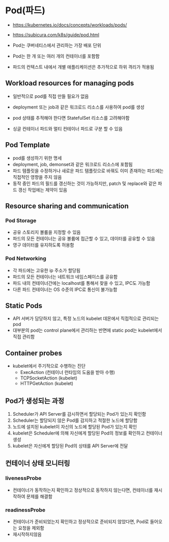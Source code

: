 # Pod(파드)

- https://kubernetes.io/docs/concepts/workloads/pods/
- https://subicura.com/k8s/guide/pod.html

- Pod는 쿠버네티스에서 관리하는 가장 배포 단위
- Pod는 한 개 또는 여러 개의 컨테이너를 포함함
- 파드의 컨텍스트 내에서 개별 애플리케이션은 추가적으로 하위 격리가 적용됨


## Workload resources for managing pods

- 일반적으로 pod를 직접 만들 필요가 없음
- deployment 또는 job과 같은 워크로드 리소스를 사용하여 pod를 생성
- pod 상태를 추적해야 한다면 StatefulSet 리소스를 고려해야함

- 싱글 컨테이너 파드와 멀티 컨테이너 파드로 구분 할 수 있음


## Pod Template

- pod를 생성하기 위한 명세
- deployment, job, demonset과 같은 워크로드 리소스에 포함됨
- 파드 템플릿을 수정하거나 새로운 파드 템플릿으로 바꿔도 이미 존재하는 파드에는 직접적인 영향을 주지 않음
- 동작 중인 파드의 필드를 갱신하는 것이 가능하지만, patch 및 replace와 같은 파드 갱신 작업에는 제약이 있음 

## Resource sharing and communication


### Pod Storage

- 공유 스토리지 볼륨을 지정할 수 있음
- 파드의 모든 컨테이너는 공유 볼륨에 접근할 수 있고, 데이터를 공유할 수 있음
- 영구 데이터를 유지하도록 허용함

### Pod Networking

- 각 파드에는 고유한 ip 주소가 할당됨
- 파드의 모든 컨테이너는 네트워크 네임스페이스를 공유함
- 파드 내의 컨테이너간에는 localhost를 통해서 찾을 수 있고, IPC도 가능함
- 다른 파드 컨테이너는 OS 수준의 IPC로 통신이 불가능함


## Static Pods
- API 서버가 담당하지 않고, 특정 노드의 kubelet 데몬에서 직접적으로 관리되는 pod
- 대부분의 pod는 control plane에서 관리하는 반면에 static pod는 kubelet에서 직접 관리함

## Container probes
- kubelet에서 주기적으로 수행하는 진단
    - ExecAction (컨테이너 런타임의 도움을 받아 수행)
    - TCPSocketAction (kubelet)
    - HTTPGetAction (kubelet)


## Pod가 생성되는 과정

1. Scheduler가 API Server를 감시하면서 할당되는 Pod가 있는지 확인함
2. Scheduler는 할당되지 않은 Pod를 감지하고 적절한 노드에 할당함 
3. 노드에 설치된 kubelet이 자신의 노드에 할당된 Pod가 있는지 확인
4. kubelet은 Scheduler에 의해 자신에게 할당된 Pod의 정보를 확인하고 컨테이너 생성
5. kubelet은 자신에게 할당된 Pod의 상태를 API Server에 전달  


## 컨테이너 상태 모니터링

### livenessProbe

- 컨테이너가 동작하는지 확인하고 정상적으로 동작하지 않는다면, 컨테이너를 재시작하여 문제를 해결함


### readinessProbe

- 컨테이너가 준비되었는지 확인하고 정상적으로 준비되지 않았다면, Pod로 들어오는 요청을 제외함
- 재시작하지않음 